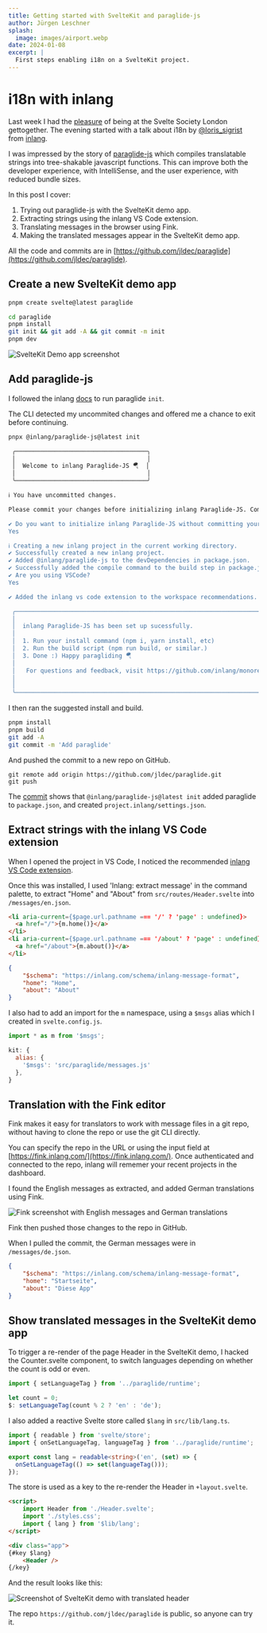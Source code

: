 ```yaml
---
title: Getting started with SvelteKit and paraglide-js
author: Jürgen Leschner
splash:
  image: images/airport.webp
date: 2024-01-08
excerpt: |
  First steps enabling i18n on a SvelteKit project.
---
```


# i18n with inlang

Last week I had the [pleasure](the-web-it-for-everyone.md) of being at the Svelte Society London gettogether. The evening started with a talk about i18n by [@loris_sigrist](https://twitter.com/loris_sigrist) from [inlang](https://inlang.com/).

I was impressed by the story of [paraglide-js](https://inlang.com/m/gerre34r/library-inlang-paraglideJs) which compiles translatable strings into tree-shakable javascript functions. This can improve both the developer experience, with IntelliSense, and the user experience, with reduced bundle sizes.

In this post I cover:
  1. Trying out paraglide-js with the SvelteKit demo app.
  2. Extracting strings using the inlang VS Code extension.
  3. Translating messages in the browser using Fink.
  4. Making the translated messages appear in the SvelteKit demo app.

All the code and commits are in [https://github.com/jldec/paraglide](https://github.com/jldec/paraglide).

## Create a new SvelteKit demo app

```sh
pnpm create svelte@latest paraglide

cd paraglide
pnpm install
git init && git add -A && git commit -m init
pnpm dev
```

![SvelteKit Demo app screenshot](images/sveltekit-demo.webp)

## Add paraglide-js
I followed the inlang [docs](https://inlang.com/m/gerre34r/library-inlang-paraglideJs#getting-started) to run paraglide `init`.

The CLI detected my uncommited changes and offered me a chance to exit before continuing.
```sh
pnpx @inlang/paraglide-js@latest init

 ╭─────────────────────────────────────╮
 │                                     │
 │  Welcome to inlang Paraglide-JS 🪂  │
 │                                     │
 ╰─────────────────────────────────────╯

ℹ You have uncommitted changes.

Please commit your changes before initializing inlang Paraglide-JS. Committing outstanding changes ensures that you don't lose any work, and see the changes the paraglide-js init command introduces.

✔ Do you want to initialize inlang Paraglide-JS without committing your current changes?
Yes

ℹ Creating a new inlang project in the current working directory.
✔ Successfully created a new inlang project.
✔ Added @inlang/paraglide-js to the devDependencies in package.json.
✔ Successfully added the compile command to the build step in package.json.
✔ Are you using VSCode?
Yes

✔ Added the inlang vs code extension to the workspace recommendations.

 ╭──────────────────────────────────────────────────────────────────────────────────────╮
 │                                                                                      │
 │  inlang Paraglide-JS has been set up sucessfully.                                    │
 │                                                                                      │
 │  1. Run your install command (npm i, yarn install, etc)                              │
 │  2. Run the build script (npm run build, or similar.)                                │
 │  3. Done :) Happy paragliding 🪂                                                     │
 │                                                                                      │
 │   For questions and feedback, visit https://github.com/inlang/monorepo/discussions.  │
 │                                                                                      │
 │                                                                                      │
 ╰──────────────────────────────────────────────────────────────────────────────────────╯
```

I then ran the suggested install and build.
```sh
pnpm install
pnpm build
git add -A
git commit -m 'Add paraglide'
```

And pushed the commit to a new repo on GitHub.
```
git remote add origin https://github.com/jldec/paraglide.git
git push
```

The [commit](https://github.com/jldec/paraglide/commit/548a1a85b13435d93bde99368148dd417f77b50c) shows that `@inlang/paraglide-js@latest init` added paraglide to `package.json`, and created `project.inlang/settings.json`.

## Extract strings with the inlang VS Code extension
When I opened the project in VS Code, I noticed the recommended [inlang VS Code extension](https://inlang.com/m/r7kp499g/app-inlang-ideExtension).

Once this was installed, I used 'Inlang: extract message' in the command palette, to extract "Home" and "About" from `src/routes/Header.svelte` into `/messages/en.json`.

```html
<li aria-current={$page.url.pathname === '/' ? 'page' : undefined}>
  <a href="/">{m.home()}</a>
</li>
<li aria-current={$page.url.pathname === '/about' ? 'page' : undefined}>
  <a href="/about">{m.about()}</a>
</li>
```

```json
{
	"$schema": "https://inlang.com/schema/inlang-message-format",
	"home": "Home",
	"about": "About"
}
```

I also had to add an import for the `m` namespace, using a `$msgs` alias which I created in `svelte.config.js`.

```js
import * as m from '$msgs';
```

```js
kit: {
  alias: {
    '$msgs': 'src/paraglide/messages.js'
  },
}
```

## Translation with the Fink editor
Fink makes it easy for translators to work with message files in a git repo, without having to clone the repo or use the git CLI directly.

You can specify the repo in the URL or using the input field at [https://fink.inlang.com/](https://fink.inlang.com/). Once authenticated and connected to the repo, inlang will rememer your recent projects in the dashboard.

I found the English messages as extracted, and added German translations using Fink.

![Fink screenshot with English messages and German translations](images/fink-deutsch.webp)

Fink then pushed those changes to the repo in GitHub.

When I pulled the commit, the German messages were in `/messages/de.json`.

```json
{
	"$schema": "https://inlang.com/schema/inlang-message-format",
	"home": "Startseite",
	"about": "Diese App"
}
```

## Show translated messages in the SvelteKit demo app

To trigger a re-render of the page Header in the SvelteKit demo, I hacked the Counter.svelte component, to switch languages depending on whether the count is odd or even.

```ts
import { setLanguageTag } from '../paraglide/runtime';

let count = 0;
$: setLanguageTag(count % 2 ? 'en' : 'de');
```

I also added a reactive Svelte store called `$lang` in `src/lib/lang.ts`.

```ts
import { readable } from 'svelte/store';
import { onSetLanguageTag, languageTag } from '../paraglide/runtime';

export const lang = readable<string>('en', (set) => {
  onSetLanguageTag(() => set(languageTag()));
});
```

The store is used as a key to the re-render the Header in `+layout.svelte`.

```html
<script>
	import Header from './Header.svelte';
	import './styles.css';
	import { lang } from '$lib/lang';
</script>

<div class="app">
{#key $lang}
	<Header />
{/key}
```

And the result looks like this:

![Screenshot of SvelteKit demo with translated header](images/translated-demo-header.webp)

The repo `https://github.com/jldec/paraglide` is public, so anyone can try it.























